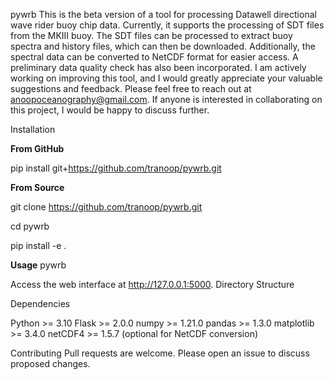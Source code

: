 pywrb
This is the beta version of a tool for processing Datawell directional wave rider buoy chip data. Currently, it supports the processing of SDT files from the MKIII buoy. The SDT files can be processed to extract buoy spectra and history files, which can then be downloaded. Additionally, the spectral data can be converted to NetCDF format for easier access. A preliminary data quality check has also been incorporated.
I am actively working on improving this tool, and I would greatly appreciate your valuable suggestions and feedback. Please feel free to reach out at anoopoceanography@gmail.com. If anyone is interested in collaborating on this project, I would be happy to discuss further.


Installation

**From GitHub**

pip install git+https://github.com/tranoop/pywrb.git

**From Source**

git clone https://github.com/tranoop/pywrb.git

cd pywrb

pip install -e .

**Usage**
pywrb

Access the web interface at http://127.0.0.1:5000.
Directory Structure

Dependencies

Python >= 3.10
Flask >= 2.0.0
numpy >= 1.21.0
pandas >= 1.3.0
matplotlib >= 3.4.0
netCDF4 >= 1.5.7 (optional for NetCDF conversion)

Contributing
Pull requests are welcome. Please open an issue to discuss proposed changes.

